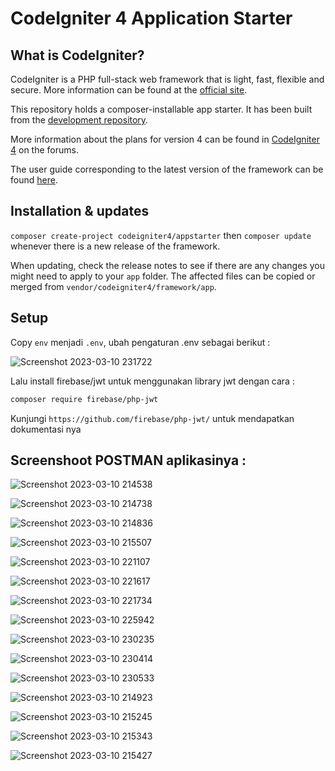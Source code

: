 # CodeIgniter 4 Application Starter

## What is CodeIgniter?

CodeIgniter is a PHP full-stack web framework that is light, fast, flexible and secure.
More information can be found at the [official site](https://codeigniter.com).

This repository holds a composer-installable app starter.
It has been built from the
[development repository](https://github.com/codeigniter4/CodeIgniter4).

More information about the plans for version 4 can be found in [CodeIgniter 4](https://forum.codeigniter.com/forumdisplay.php?fid=28) on the forums.

The user guide corresponding to the latest version of the framework can be found
[here](https://codeigniter4.github.io/userguide/).

## Installation & updates

`composer create-project codeigniter4/appstarter` then `composer update` whenever
there is a new release of the framework.

When updating, check the release notes to see if there are any changes you might need to apply
to your `app` folder. The affected files can be copied or merged from
`vendor/codeigniter4/framework/app`.

## Setup

Copy `env` menjadi `.env`, ubah pengaturan .env sebagai berikut :

![Screenshot 2023-03-10 231722](https://user-images.githubusercontent.com/27083698/224367998-8f5ec7f7-bba8-419f-92f8-de6b630d88d8.png)


Lalu install firebase/jwt untuk menggunakan library jwt dengan cara :

```bash
composer require firebase/php-jwt
```

Kunjungi `https://github.com/firebase/php-jwt/` untuk mendapatkan dokumentasi nya

## Screenshoot POSTMAN aplikasinya :



![Screenshot 2023-03-10 214538](https://user-images.githubusercontent.com/27083698/224366794-5b8bf9da-5b24-44f3-84e5-a2ea53c16f58.png)



![Screenshot 2023-03-10 214738](https://user-images.githubusercontent.com/27083698/224370881-e5b31d4b-84bc-4d46-93d7-14af697707fb.png)



![Screenshot 2023-03-10 214836](https://user-images.githubusercontent.com/27083698/224371011-4f4a31a3-bd72-402e-a2a8-9db7e64546ae.png)



![Screenshot 2023-03-10 215507](https://user-images.githubusercontent.com/27083698/224371225-58dee5c3-5930-4c5c-b92d-135d45347b51.png)



![Screenshot 2023-03-10 221107](https://user-images.githubusercontent.com/27083698/224371232-22756a39-1130-4eb3-911b-89cd77056f7e.png)



![Screenshot 2023-03-10 221617](https://user-images.githubusercontent.com/27083698/224371234-4da4f1d2-256b-4b8c-91b0-ec31c080bf2f.png)



![Screenshot 2023-03-10 221734](https://user-images.githubusercontent.com/27083698/224371242-27ca58a4-e09f-47c8-a913-8952fa805891.png)



![Screenshot 2023-03-10 225942](https://user-images.githubusercontent.com/27083698/224371249-5106b797-da35-4162-b81f-51ea62d5bb1b.png)




![Screenshot 2023-03-10 230235](https://user-images.githubusercontent.com/27083698/224371256-00bb230b-2ec4-486f-b9fd-9f3cb04c3679.png)




![Screenshot 2023-03-10 230414](https://user-images.githubusercontent.com/27083698/224371259-f8e34432-be23-4aaf-ab3b-fb8b9d07bac5.png)




![Screenshot 2023-03-10 230533](https://user-images.githubusercontent.com/27083698/224371265-f72a37b3-af76-4dcf-897e-b1e917d8d516.png)




![Screenshot 2023-03-10 214923](https://user-images.githubusercontent.com/27083698/224371272-cb15ccab-4e3b-4054-98c3-ae1c7e68ad82.png)




![Screenshot 2023-03-10 215245](https://user-images.githubusercontent.com/27083698/224371278-6f83103c-3abb-4470-8dba-105ac4ca84d5.png)




![Screenshot 2023-03-10 215343](https://user-images.githubusercontent.com/27083698/224371282-7a1f9760-3855-4346-96ae-192681caf106.png)





![Screenshot 2023-03-10 215427](https://user-images.githubusercontent.com/27083698/224371286-e3d86363-c3ee-49ca-9192-16585b5c80a0.png)

